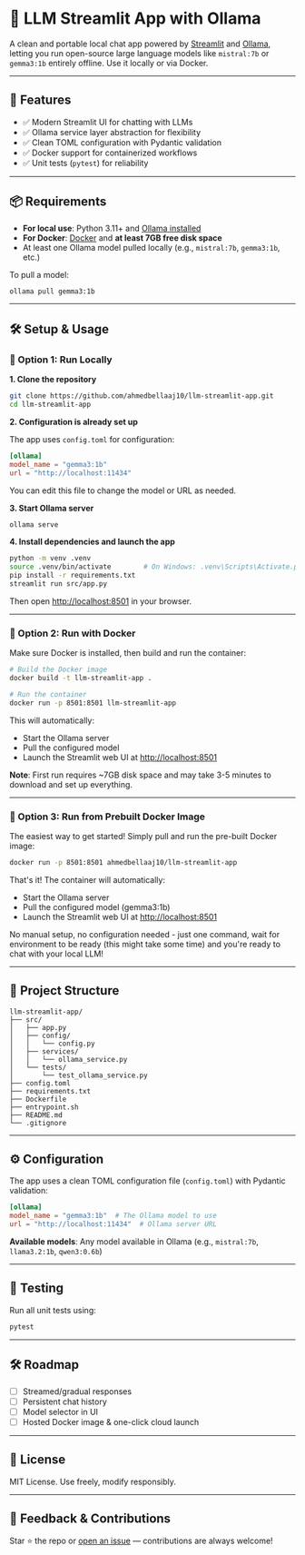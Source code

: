 # 🧠 LLM Streamlit App with Ollama

A clean and portable local chat app powered by [Streamlit](https://streamlit.io/) and [Ollama](https://ollama.com/), letting you run open-source large language models like `mistral:7b` or `gemma3:1b` entirely offline. Use it locally or via Docker.

---

## 🚀 Features

* ✅ Modern Streamlit UI for chatting with LLMs
* ✅ Ollama service layer abstraction for flexibility
* ✅ Clean TOML configuration with Pydantic validation
* ✅ Docker support for containerized workflows
* ✅ Unit tests (`pytest`) for reliability

---

## 📦 Requirements

* **For local use**: Python 3.11+ and [Ollama installed](https://ollama.com/download)
* **For Docker**: [Docker](https://docs.docker.com/get-docker/) and **at least 7GB free disk space**
* At least one Ollama model pulled locally (e.g., `mistral:7b`, `gemma3:1b`, etc.)

To pull a model:

```bash
ollama pull gemma3:1b
```

---

## 🛠️ Setup & Usage

### 🔹 Option 1: Run Locally

**1. Clone the repository**

```bash
git clone https://github.com/ahmedbellaaj10/llm-streamlit-app.git
cd llm-streamlit-app
```

**2. Configuration is already set up**

The app uses `config.toml` for configuration:

```toml
[ollama]
model_name = "gemma3:1b"
url = "http://localhost:11434"
```

You can edit this file to change the model or URL as needed.

**3. Start Ollama server**

```bash
ollama serve
```

**4. Install dependencies and launch the app**

```bash
python -m venv .venv
source .venv/bin/activate        # On Windows: .venv\Scripts\Activate.ps1
pip install -r requirements.txt
streamlit run src/app.py
```

Then open [http://localhost:8501](http://localhost:8501) in your browser.

---

### 🔹 Option 2: Run with Docker

Make sure Docker is installed, then build and run the container:

```bash
# Build the Docker image
docker build -t llm-streamlit-app .

# Run the container
docker run -p 8501:8501 llm-streamlit-app
```

This will automatically:
- Start the Ollama server
- Pull the configured model
- Launch the Streamlit web UI at [http://localhost:8501](http://localhost:8501)

**Note**: First run requires ~7GB disk space and may take 3-5 minutes to download and set up everything.

---

### 🔹 Option 3: Run from Prebuilt Docker Image

The easiest way to get started! Simply pull and run the pre-built Docker image:

```bash
docker run -p 8501:8501 ahmedbellaaj10/llm-streamlit-app
```

That's it! The container will automatically:
- Start the Ollama server
- Pull the configured model (gemma3:1b)
- Launch the Streamlit web UI at [http://localhost:8501](http://localhost:8501)

No manual setup, no configuration needed - just one command, wait for environment to be ready (this might take some time) and you're ready to chat with your local LLM!

---

## 📁 Project Structure

```
llm-streamlit-app/
├── src/
│   ├── app.py
│   ├── config/
│   │   └── config.py
│   ├── services/
│   │   └── ollama_service.py
│   └── tests/
│       └── test_ollama_service.py
├── config.toml
├── requirements.txt
├── Dockerfile
├── entrypoint.sh
├── README.md
└── .gitignore
```


---

## ⚙️ Configuration

The app uses a clean TOML configuration file (`config.toml`) with Pydantic validation:

```toml
[ollama]
model_name = "gemma3:1b"  # The Ollama model to use
url = "http://localhost:11434"  # Ollama server URL
```

**Available models**: Any model available in Ollama (e.g., `mistral:7b`, `llama3.2:1b`, `qwen3:0.6b`)

---

## 🧪 Testing

Run all unit tests using:

```bash
pytest
```

---

## 🛠️ Roadmap

* [ ] Streamed/gradual responses
* [ ] Persistent chat history
* [ ] Model selector in UI
* [ ] Hosted Docker image & one-click cloud launch

---

## 📄 License

MIT License. Use freely, modify responsibly.

---

## 💬 Feedback & Contributions

Star ⭐ the repo or [open an issue](https://github.com/ahmedbellaaj10/llm-streamlit-app/issues) — contributions are always welcome!
